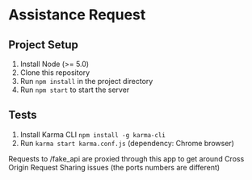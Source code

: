 # Assistance Request

## Project Setup

1. Install Node (>= 5.0)
2. Clone this repository
3. Run `npm install` in the project directory
4. Run `npm start` to start the server

## Tests

1. Install Karma CLI `npm install -g karma-cli`
2. Run `karma start karma.conf.js` (dependency: Chrome browser)

Requests to /fake_api are proxied through this app to get around
Cross Origin Request Sharing issues (the ports numbers are different)